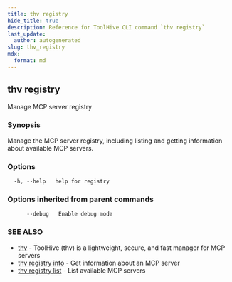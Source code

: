 ```yaml
---
title: thv registry
hide_title: true
description: Reference for ToolHive CLI command `thv registry`
last_update:
  author: autogenerated
slug: thv_registry
mdx:
  format: md
---
```


## thv registry

Manage MCP server registry

### Synopsis

Manage the MCP server registry, including listing and getting information about available MCP servers.

### Options

```
  -h, --help   help for registry
```

### Options inherited from parent commands

```
      --debug   Enable debug mode
```

### SEE ALSO

* [thv](thv.md)	 - ToolHive (thv) is a lightweight, secure, and fast manager for MCP servers
* [thv registry info](thv_registry_info.md)	 - Get information about an MCP server
* [thv registry list](thv_registry_list.md)	 - List available MCP servers


